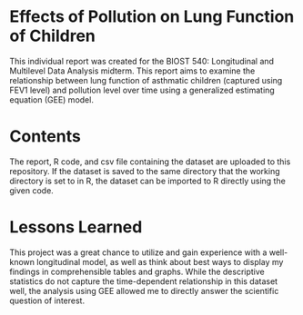 # Effects of Pollution on Lung Function of Children

This individual report was created for the BIOST 540: Longitudinal and Multilevel Data Analysis midterm. This report aims to examine the relationship between lung function of asthmatic children (captured using FEV1 level) and pollution level over time using a generalized estimating equation (GEE) model.

# Contents

The report, R code, and csv file containing the dataset are uploaded to this repository. If the dataset is saved to the same directory that the working directory is set to in R, the dataset can be imported to R directly using the given code.

# Lessons Learned

This project was a great chance to utilize and gain experience with a well-known longitudinal model, as well as think about best ways to display my findings in comprehensible tables and graphs. While the descriptive statistics do not capture the time-dependent relationship in this dataset well, the analysis using GEE allowed me to directly answer the scientific question of interest. 
